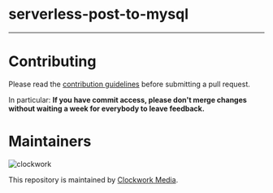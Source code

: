 # serverless-post-to-mysql


---

Contributing
======

Please read the [contribution guidelines] before submitting a pull request.

In particular: <strong>If you have commit access, please don't merge changes without
waiting a week for everybody to leave feedback.</strong>

[contribution guidelines]: ../../../contributing

Maintainers
======

![clockwork](http://apps.clockworkmedia.co.za/github/assets/logos/logo.png)

This repository is maintained by [Clockwork Media](//www.clockworkmedia.co.za).
